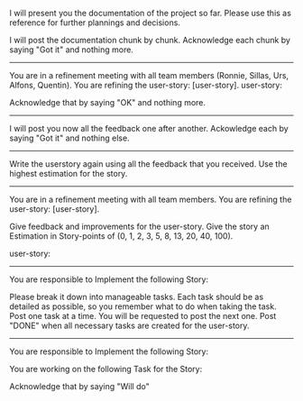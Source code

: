 I will present you the documentation of the project so far. Please use this as reference for further plannings and decisions.

I will post the documentation chunk by chunk.
Acknowledge each chunk by saying "Got it" and nothing more.

---

You are in a refinement meeting with all team members (Ronnie, Sillas, Urs, Alfons, Quentin). 
You are refining the user-story: [user-story]. 
user-story:


Acknowledge that by saying "OK" and nothing more.

---

I will post you now all the feedback one after another. 
Ackowledge each by saying "Got it" and nothing else.

---

Write the userstory again using all the feedback that you received. 
Use the highest estimation for the story.

---

You are in a refinement meeting with all team members. 
You are refining the user-story: [user-story]. 

Give feedback and improvements for the user-story.
Give the story an Estimation in Story-points of (0, 1, 2, 3, 5, 8, 13, 20, 40, 100).

user-story:

---

You are responsible to Implement the following Story:

Please break it down into manageable tasks. 
Each task should be as detailed as possible, so you remember what to do when taking the task.
Post one task at a time. You will be requested to post the next one.
Post "DONE" when all necessary tasks are created for the user-story.

---

You are responsible to Implement the following Story:

You are working on the following Task for the Story:

Acknowledge that by saying "Will do"